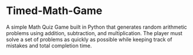 # Timed-Math-Game
A simple Math Quiz Game built in Python that generates random arithmetic problems using addition, subtraction, and multiplication. The player must solve a set of problems as quickly as possible while keeping track of mistakes and total completion time.
